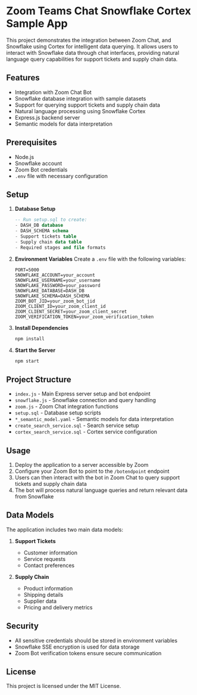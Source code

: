 # Zoom Teams Chat Snowflake Cortex Sample App

This project demonstrates the integration between Zoom Chat, and Snowflake using Cortex for intelligent data querying. It allows users to interact with Snowflake data through chat interfaces, providing natural language query capabilities for support tickets and supply chain data.

## Features

- Integration with Zoom Chat Bot
- Snowflake database integration with sample datasets
- Support for querying support tickets and supply chain data
- Natural language processing using Snowflake Cortex
- Express.js backend server
- Semantic models for data interpretation

## Prerequisites

- Node.js
- Snowflake account
- Zoom Bot credentials
- `.env` file with necessary configuration

## Setup

1. **Database Setup**
   ```sql
   -- Run setup.sql to create:
   - DASH_DB database
   - DASH_SCHEMA schema
   - Support tickets table
   - Supply chain data table
   - Required stages and file formats
   ```

2. **Environment Variables**
   Create a `.env` file with the following variables:
   ```
   PORT=5000
   SNOWFLAKE_ACCOUNT=your_account
   SNOWFLAKE_USERNAME=your_username
   SNOWFLAKE_PASSWORD=your_password
   SNOWFLAKE_DATABASE=DASH_DB
   SNOWFLAKE_SCHEMA=DASH_SCHEMA
   ZOOM_BOT_JID=your_zoom_bot_jid
   ZOOM_CLIENT_ID=your_zoom_client_id
   ZOOM_CLIENT_SECRET=your_zoom_client_secret
   ZOOM_VERIFICATION_TOKEN=your_zoom_verification_token
   ```

3. **Install Dependencies**
   ```bash
   npm install
   ```

4. **Start the Server**
   ```bash
   npm start
   ```

## Project Structure

- `index.js` - Main Express server setup and bot endpoint
- `snowflake.js` - Snowflake connection and query handling
- `zoom.js` - Zoom Chat integration functions
- `setup.sql` - Database setup scripts
- `*_semantic_model.yaml` - Semantic models for data interpretation
- `create_search_service.sql` - Search service setup
- `cortex_search_service.sql` - Cortex service configuration

## Usage

1. Deploy the application to a server accessible by Zoom
2. Configure your Zoom Bot to point to the `/botendpoint` endpoint
3. Users can then interact with the bot in Zoom Chat to query support tickets and supply chain data
4. The bot will process natural language queries and return relevant data from Snowflake

## Data Models

The application includes two main data models:

1. **Support Tickets**
   - Customer information
   - Service requests
   - Contact preferences

2. **Supply Chain**
   - Product information
   - Shipping details
   - Supplier data
   - Pricing and delivery metrics

## Security

- All sensitive credentials should be stored in environment variables
- Snowflake SSE encryption is used for data storage
- Zoom Bot verification tokens ensure secure communication


## License

This project is licensed under the MIT License.
